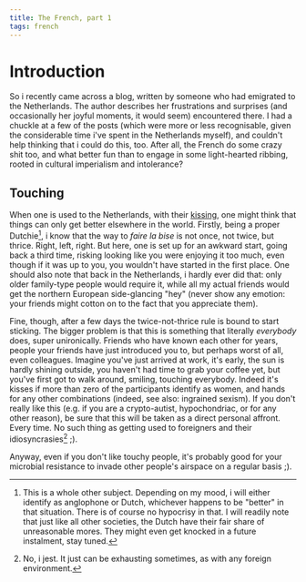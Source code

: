 ```yaml
---
title: The French, part 1
tags: french
---
```


Introduction
============

So i recently came across a blog, written by someone who had emigrated
to the Netherlands. The author describes her frustrations and
surprises (and occasionally her joyful moments, it would seem)
encountered there. I had a chuckle at a few of the posts (which were
more or less recognisable, given the considerable time i've spent in
the Netherlands myself), and couldn't help thinking that i could do
this, too. After all, the French do some crazy shit too, and what
better fun than to engage in some light-hearted ribbing, rooted in
cultural imperialism and intolerance?

Touching
--------

When one is used to the Netherlands, with their
[kissing](http://stuffdutchpeoplelike.com/2011/11/06/3-three-kisses/),
one might think that things can only get better elsewhere in the
world. Firstly, being a proper Dutchie[^1], i know that the way to
_faire la bise_ is not once, not twice, but thrice. Right, left,
right. But here, one is set up for an awkward start, going back a
third time, risking looking like you were enjoying it too much, even
though if it was up to you, you wouldn't have started in the first
place. One should also note that back in the Netherlands, i hardly
ever did that: only older family-type people would require it, while
all my actual friends would get the northern European side-glancing
"hey" (never show any emotion: your friends might cotton on to the
fact that you appreciate them).

Fine, though, after a few days the twice-not-thrice rule is bound to
start sticking. The bigger problem is that this is something that
literally *everybody* does, super unironically. Friends who have known
each other for years, people your friends have just introduced you to,
but perhaps worst of all, even colleagues.  Imagine you've just
arrived at work, it's early, the sun is hardly shining outside, you
haven't had time to grab your coffee yet, but you've first got to walk
around, smiling, touching everybody. Indeed it's kisses if more than
zero of the participants identify as women, and hands for any other combinations
(indeed, see also: ingrained sexism). If you don't really like this (e.g. if you are a
crypto-autist,
hypochondriac, or for any other reason), be sure that this will be taken as
a direct personal affront. Every time. No such thing as getting used to
foreigners and their idiosyncrasies[^2] ;).

Anyway, even if you don't like touchy people, it's probably good for your microbial
resistance to invade other people's airspace on a regular basis ;).


[^1]: This is a whole other subject. Depending on my mood, i will either identify as anglophone
or Dutch, whichever happens to be "better" in that situation. There is of course no hypocrisy in that.
I will readily note that just like all other societies, the Dutch have their fair share of unreasonable
mores. They might even get knocked in a future instalment, stay tuned.


[^2]: No, i jest. It just can be exhausting sometimes, as with any foreign environment.
